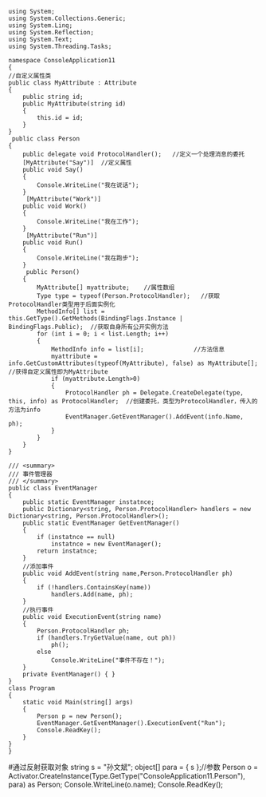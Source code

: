 	using System;
	using System.Collections.Generic;
	using System.Linq;
	using System.Reflection;
	using System.Text;
	using System.Threading.Tasks;
	
	namespace ConsoleApplication11
	{
    //自定义属性类
    public class MyAttribute : Attribute
    {
        public string id;
        public MyAttribute(string id)
        {
            this.id = id;
        }
    }
	 public class Person
    {
        public delegate void ProtocolHandler();   //定义一个处理消息的委托
        [MyAttribute("Say")]  //定义属性
        public void Say()
        {
            Console.WriteLine("我在说话");
        }
         [MyAttribute("Work")]
        public void Work()
        {
            Console.WriteLine("我在工作");
        }
         [MyAttribute("Run")]
        public void Run()
        {
            Console.WriteLine("我在跑步");
        }
         public Person()
        {
            MyAttribute[] myattribute;    //属性数组
            Type type = typeof(Person.ProtocolHandler);   //获取ProtocolHandler类型用于后面实例化
            MethodInfo[] list = this.GetType().GetMethods(BindingFlags.Instance | BindingFlags.Public);  //获取自身所有公开实例方法
            for (int i = 0; i < list.Length; i++)
            {
                MethodInfo info = list[i];              //方法信息
                myattribute = info.GetCustomAttributes(typeof(MyAttribute), false) as MyAttribute[];  //获得自定义属性即为MyAttribute
                if (myattribute.Length>0)
                {
                    ProtocolHandler ph = Delegate.CreateDelegate(type, this, info) as ProtocolHandler;  //创建委托，类型为ProtocolHandler，传入的方法为info
                    EventManager.GetEventManager().AddEvent(info.Name, ph);
                }
            }
        }
    }

    /// <summary>
    /// 事件管理器
    /// </summary>
    public class EventManager
    {
        public static EventManager instatnce;
        public Dictionary<string, Person.ProtocolHandler> handlers = new Dictionary<string, Person.ProtocolHandler>();
        public static EventManager GetEventManager()
        {
            if (instatnce == null)
                instatnce = new EventManager();
            return instatnce;
        }
        //添加事件
        public void AddEvent(string name,Person.ProtocolHandler ph)
        {
            if (!handlers.ContainsKey(name))
                handlers.Add(name, ph);
        }
        //执行事件
        public void ExecutionEvent(string name)
        {
            Person.ProtocolHandler ph;
            if (handlers.TryGetValue(name, out ph))
                ph();
            else
                Console.WriteLine("事件不存在！");
        }
        private EventManager() { }
    } 
    class Program
    {
        static void Main(string[] args)
        {
            Person p = new Person();
            EventManager.GetEventManager().ExecutionEvent("Run");
            Console.ReadKey();
        }
    }
	}


#通过反射获取对象
			string s = "孙文斌";
            object[] para = { s };//参数 
            Person o = Activator.CreateInstance(Type.GetType("ConsoleApplication11.Person"), para) as Person;
            Console.WriteLine(o.name);
            Console.ReadKey();

